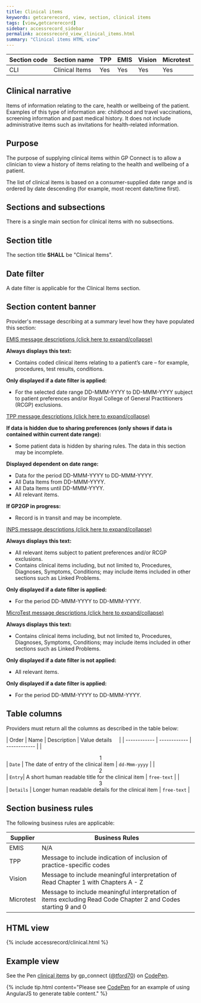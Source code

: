 ```yaml
---
title: Clinical items
keywords: getcarerecord, view, section, clinical items
tags: [view,getcarerecord]
sidebar: accessrecord_sidebar
permalink: accessrecord_view_clinical_items.html
summary: "Clinical items HTML view"
---
```



| Section code | Section name | TPP | EMIS | Vision | Microtest |
| ------------ | ------------ |-----|------|------|-----------|
| CLI | Clinical Items | Yes | Yes | Yes | Yes |


## Clinical narrative ##

Items of information relating to the care, health or wellbeing of the patient. Examples of this type of information are: childhood and travel vaccinations, screening information and past medical history. It does not include administrative items such as invitations for health-related information.


## Purpose ##

The purpose of supplying clinical items within GP Connect is to allow a clinician to view a history of items relating to the health and wellbeing of a patient.

The list of clinical items is based on a consumer-supplied date range and is ordered by date descending (for example, most recent date/time first).


## Sections and subsections ##

There is a single main section for clinical items with no subsections.

## Section title ##

The section title **SHALL** be "Clinical Items".

## Date filter ##

A date filter is applicable for the Clinical Items section.


## Section content banner ##

Provider's message describing at a summary level how they have populated this section:

<div class="panel-group" id="accordion">
                    <div class="panel panel-default">
                        <div class="panel-heading">
                                <a class="noCrossRef accordion-toggle" data-toggle="collapse" data-parent="#accordion" href="#collapseOne">EMIS message descriptions (click here to expand/collapse) </a>
						</div>
                        <div id="collapseOne" class="panel-collapse collapse noCrossRef">
                            <div class="panel-body">
							<p><b>Always displays this text:</b></p>
								<ul>
									<li>Contains coded clinical items relating to a patient’s care – for example, procedures, test results, conditions.</li>
								</ul>
							<p><b>Only displayed if a date filter is applied:</b></p>
								<ul>
									<li>For the selected date range DD-MMM-YYYY to DD-MMM-YYYY subject to patient preferences and/or Royal College of General Practitioners (RCGP) exclusions.</li>
								</ul>
                            </div>
                        </div>
                    </div>
                    <!-- /.panel -->
                    <div class="panel panel-default">
                        <div class="panel-heading">
                                <a class="noCrossRef accordion-toggle" data-toggle="collapse" data-parent="#accordion" href="#collapseTwo">TPP message descriptions (click here to expand/collapse)</a>
                        </div>
                        <div id="collapseTwo" class="panel-collapse collapse noCrossRef">
                            <div class="panel-body">
								<p><b>If data is hidden due to sharing preferences (only shows if data is contained within current date range):</b></p>
									<ul>
										<li>Some patient data is hidden by sharing rules. The data in this section may be incomplete.</li>
									</ul>
								<p><b>Displayed dependent on date range:</b></p>
									<ul>
										<li>Data for the period DD-MMM-YYYY to DD-MMM-YYYY.</li>
										<li>All Data Items from DD-MMM-YYYY.</li>
										<li>All Data Items until DD-MMM-YYYY.</li>
										<li>All relevant items.</li>
									</ul>
								<p><b>If GP2GP in progress:</b></p>
									<ul>
										<li>Record is in transit and may be incomplete.</li>
									</ul> 
                            </div>
                        </div>
                    </div>
                    <!-- /.panel -->
                    <div class="panel panel-default">
                        <div class="panel-heading">
                                <a class="noCrossRef accordion-toggle" data-toggle="collapse" data-parent="#accordion" href="#collapseThree">INPS message descriptions (click here to expand/collapse)</a>
                        </div>
                        <div id="collapseThree" class="panel-collapse collapse noCrossRef">
                            <div class="panel-body">
								<p><b>Always displays this text:</b></p>
									<ul>
										<li>All relevant items subject to patient preferences and/or RCGP exclusions.</li>
										<li>Contains clinical items including, but not limited to, Procedures, Diagnoses, Symptoms, Conditions; may include items included in other sections such as Linked Problems.</li>
									</ul>
								<p><b>Only displayed if a date filter is applied:</b></p>
									<ul>
										<li>For the period DD-MMM-YYYY to DD-MMM-YYYY.</li>
									</ul>
                            </div>
                        </div>
                    </div>
                    <!-- /.panel -->
                    <div class="panel panel-default">
                        <div class="panel-heading">
                                <a class="noCrossRef accordion-toggle" data-toggle="collapse" data-parent="#accordion" href="#collapseFour">MicroTest message descriptions (click here to expand/collapse)</a>
                        </div>
                        <div id="collapseFour" class="panel-collapse collapse">
                            <div class="panel-body">
								<p><b>Always displays this text:</b></p>
									<ul>
										<li>Contains clinical items including, but not limited to, Procedures, Diagnoses, Symptoms, Conditions; may include items included in other sections such as Linked Problems.</li>
									</ul>
								<p><b>Only displayed if a date filter is not applied:</b></p>
									<ul>
										<li>All relevant items.</li>
									</ul>	
								<p><b>Only displayed if a date filter is applied:</b></p>
									<ul>
										<li>For the period DD-MMM-YYYY to DD-MMM-YYYY.</li>
									</ul>
                            </div>
                        </div>
                    </div>
</div>



## Table columns ##

Providers must return all the columns as described in the table below:

| Order | Name | Description | Value details &nbsp;&nbsp;&nbsp; |
| ------------ | ------------ | ------------ |
| <center>1</center> | `Date` | The date of entry of the clinical item | `dd-Mmm-yyyy` |
| <center>2</center> | `Entry`| A short human readable title for the clinical item | `free-text` |
| <center>3</center> | `Details` | Longer human readable details for the clinical item | `free-text` |


## Section business rules ##

The following business rules are applicable:

| Supplier | Business Rules |
|----------|----------------|
| EMIS | N/A |
| TPP | Message to include indication of inclusion of practice-specific codes |
| Vision | Message to include meaningful interpretation of Read Chapter 1 with Chapters A - Z |
| Microtest | Message to include meaningful interpretation of items excluding Read Code Chapter 2 and Codes starting 9 and 0 |


## HTML view ##

{% include accessrecord/clinical.html %}


## Example view ##

<p data-height="400" data-theme-id="light" data-slug-hash="ooQORw" data-default-tab="result" data-user="tford70" data-embed-version="2" data-pen-title="Clinical Items" class="codepen">See the Pen <a href="https://codepen.io/tford70/pen/ooQORw/">clinical items</a> by gp_connect (<a href="https://codepen.io/tford70">@tford70</a>) on <a href="https://codepen.io">CodePen</a>.</p>
<script async src="https://production-assets.codepen.io/assets/embed/ei.js"></script>

{% include tip.html content="Please see [CodePen](https://codepen.io/gpconnect/pen/ooQORw) for an example of using AngularJS to generate table content." %}
